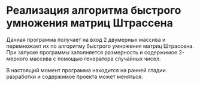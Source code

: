 # Реализация алгоритма быстрого умножения матриц Штрассена

Данная программа получает на вход 2 двумерных массива и перемножает их по алгоритму быстрого умножения матриц Штрассена. При запуске программы заполняется размерность и содержимое 2-мерного массива с помощью генератора случайных чисел. 

В настоящий момент программа находится на ранней стадии разработки и содержимое проекта может меняться. 
